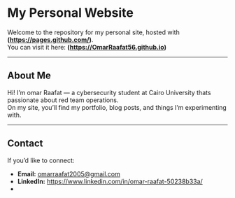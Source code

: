 # My Personal Website

Welcome to the repository for my personal site, hosted with **(https://pages.github.com/)**.  
You can visit it here: **(https://OmarRaafat56.github.io)**

---

## About Me
Hi! I’m omar Raafat — a cybersecurity student at Cairo University thats passionate about red team operations.  
On my site, you’ll find my portfolio, blog posts, and things I’m experimenting with.

---

## Contact
If you’d like to connect:
- **Email:** omarraafat2005@gmail.com
- **LinkedIn:** https://www.linkedin.com/in/omar-raafat-50238b33a/
- 
